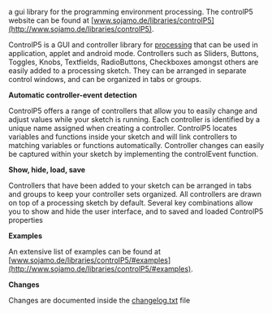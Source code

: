 a gui library for the programming environment processing. The controlP5 website can be found at [www.sojamo.de/libraries/controlP5](http://www.sojamo.de/libraries/controlP5).

ControlP5 is a GUI and controller library for [processing](http://www.processing.org) that can be used in application, applet and android mode. Controllers such as Sliders, Buttons, Toggles, Knobs, Textfields, RadioButtons, Checkboxes amongst others are easily added to a processing sketch. They can be arranged in separate control windows, and can be organized in tabs or groups.


**Automatic controller-event detection**

ControlP5 offers a range of controllers that allow you to easily change and adjust values while your sketch is running. Each controller is identified by a unique name assigned when creating a controller. ControlP5 locates variables and functions inside your sketch and will link controllers to matching variables or functions automatically. Controller changes can easily be captured within your sketch by implementing the controlEvent function.


**Show, hide, load, save**

Controllers that have been added to your sketch can be arranged in tabs and groups to keep your controller sets organized. All controllers are drawn on top of a processing sketch by default. Several key combinations allow you to show and hide the user interface, and to saved and loaded ControlP5 properties


**Examples**

An extensive list of examples can be found at [www.sojamo.de/libraries/controlP5/#examples](http://www.sojamo.de/libraries/controlP5/#examples).


**Changes**

Changes are documented inside the [changelog.txt](https://code.google.com/p/controlp5/source/browse/trunk/src/controlP5/changeLog.txt) file